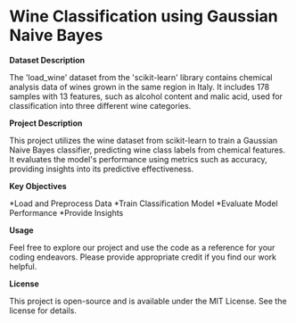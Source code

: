 # Wine Classification using Gaussian Naive Bayes

**Dataset Description**

The 'load_wine' dataset from the 'scikit-learn' library contains chemical analysis data of wines grown in the same region in Italy. It includes 178 samples with 13 features, such as alcohol content and malic acid, used for classification into three different wine categories.
  
**Project Description**  

This project utilizes the wine dataset from scikit-learn to train a Gaussian Naive Bayes classifier, predicting wine class labels from chemical features. It evaluates the model's performance using metrics such as accuracy, providing insights into its predictive effectiveness.

**Key Objectives**  

*Load and Preprocess Data 
*Train Classification Model
*Evaluate Model Performance 
*Provide Insights
  
**Usage**

Feel free to explore our project and use the code as a reference for your coding endeavors. Please provide appropriate credit if you find our work helpful.  
  
**License**  

This project is open-source and is available under the MIT License. See the license for details.
